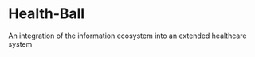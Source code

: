 Health-Ball
===========

An integration of the information ecosystem into an extended healthcare system
